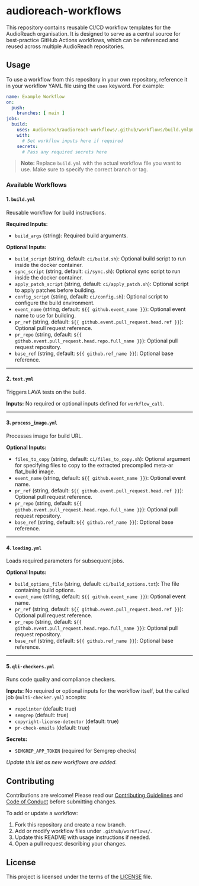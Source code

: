 # audioreach-workflows

This repository contains reusable CI/CD workflow templates for the AudioReach organisation. It is designed to serve as a central source for best-practice GitHub Actions workflows, which can be referenced and reused across multiple AudioReach repositories.

## Usage

To use a workflow from this repository in your own repository, reference it in your workflow YAML file using the `uses` keyword. For example:

```yaml
name: Example Workflow
on:
  push:
    branches: [ main ]
jobs:
  build:
    uses: Audioreach/audioreach-workflows/.github/workflows/build.yml@master
    with:
      # Set workflow inputs here if required
    secrets:
      # Pass any required secrets here
```

> **Note:** Replace `build.yml` with the actual workflow file you want to use. Make sure to specify the correct branch or tag.


### Available Workflows

#### 1. `build.yml`
Reusable workflow for build instructions.

**Required Inputs:**
- `build_args` (string): Required build arguments.

**Optional Inputs:**
- `build_script` (string, default: `ci/build.sh`): Optional build script to run inside the docker container.
- `sync_script` (string, default: `ci/sync.sh`): Optional sync script to run inside the docker container.
- `apply_patch_script` (string, default: `ci/apply_patch.sh`): Optional script to apply patches before building.
- `config_script` (string, default: `ci/config.sh`): Optional script to configure the build environment.
- `event_name` (string, default: `${{ github.event_name }}`): Optional event name to use for building.
- `pr_ref` (string, default: `${{ github.event.pull_request.head.ref }}`): Optional pull request reference.
- `pr_repo` (string, default: `${{ github.event.pull_request.head.repo.full_name }}`): Optional pull request repository.
- `base_ref` (string, default: `${{ github.ref_name }}`): Optional base reference.

---

#### 2. `test.yml`
Triggers LAVA tests on the build.

**Inputs:**
No required or optional inputs defined for `workflow_call`.

---

#### 3. `process_image.yml`
Processes image for build URL.

**Optional Inputs:**
- `files_to_copy` (string, default: `ci/files_to_copy.sh`): Optional argument for specifying files to copy to the extracted precompiled meta-ar flat_build image.
- `event_name` (string, default: `${{ github.event_name }}`): Optional event name.
- `pr_ref` (string, default: `${{ github.event.pull_request.head.ref }}`): Optional pull request reference.
- `pr_repo` (string, default: `${{ github.event.pull_request.head.repo.full_name }}`): Optional pull request repository.
- `base_ref` (string, default: `${{ github.ref_name }}`): Optional base reference.

---

#### 4. `loading.yml`
Loads required parameters for subsequent jobs.

**Optional Inputs:**
- `build_options_file` (string, default: `ci/build_options.txt`): The file containing build options.
- `event_name` (string, default: `${{ github.event_name }}`): Optional event name.
- `pr_ref` (string, default: `${{ github.event.pull_request.head.ref }}`): Optional pull request reference.
- `pr_repo` (string, default: `${{ github.event.pull_request.head.repo.full_name }}`): Optional pull request repository.
- `base_ref` (string, default: `${{ github.ref_name }}`): Optional base reference.

---

#### 5. `qli-checkers.yml`
Runs code quality and compliance checkers.

**Inputs:**
No required or optional inputs for the workflow itself, but the called job (`multi-checker.yml`) accepts:
- `repolinter` (default: true)
- `semgrep` (default: true)
- `copyright-license-detector` (default: true)
- `pr-check-emails` (default: true)

**Secrets:**
- `SEMGREP_APP_TOKEN` (required for Semgrep checks)

_Update this list as new workflows are added._


## Contributing

Contributions are welcome! Please read our [Contributing Guidelines](CONTRIBUTING.md) and [Code of Conduct](CODE-OF-CONDUCT.md) before submitting changes.

To add or update a workflow:

1. Fork this repository and create a new branch.
2. Add or modify workflow files under `.github/workflows/`.
3. Update this README with usage instructions if needed.
4. Open a pull request describing your changes.

## License

This project is licensed under the terms of the [LICENSE](LICENSE) file.
